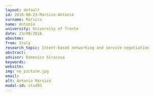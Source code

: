 ```yaml
---
layout: default 
id: 2016-08-23-Marsico-Antonio
surname: Marsico
name: Antonio
university: University of Trento
date: 23/08/2016
aboutme: 
from: Italy
research_topic: Intent-based networking and service negotiation
abstract: 
advisor: Domenico Siracusa
keywords: 
website: 
img: no_picture.jpg
email: 
alt: Antonio Marsico
modal-id: stud93
---
```

